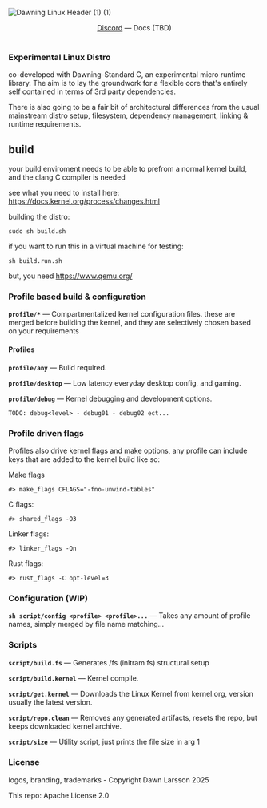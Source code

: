 ![Dawning Linux Header (1) (1)](https://github.com/user-attachments/assets/041c002f-5f08-43c5-baf6-905d72689052)

<div align="center">
  <a href="https://discord.gg/cxRvzUyzG8">Discord<a>
  —
  <a> Docs (TBD) <a>
</div>
<br>

### **Experimental** Linux Distro

co-developed with Dawning-Standard C, an experimental micro runtime library.
The aim is to lay the groundwork for a flexible core that's entirely self contained in terms of 3rd party dependencies.

There is also going to be a fair bit of architectural differences from the usual mainstream distro setup, 
filesystem, dependency management, linking & runtime requirements.

## build
your build enviroment needs to be able to prefrom a normal kernel build, and
the clang C compiler is needed

see what you need to install here: https://docs.kernel.org/process/changes.html

building the distro:
```
sudo sh build.sh
```

if you want to run this in a virtual machine for testing:
```
sh build.run.sh
```
but, you need https://www.qemu.org/

### Profile based build & configuration
**`profile/*`** — Compartmentalized kernel configuration files. 
these are merged before building the kernel, and they are selectively chosen based on your
requirements

#### Profiles
**`profile/any`** — Build required.

**`profile/desktop`** — Low latency everyday desktop config, and gaming.

**`profile/debug`** — Kernel debugging and development options.

`TODO: debug<level> - debug01 - debug02 ect... `

### Profile driven flags
Profiles also drive kernel flags and make options,
any profile can include keys that are added to the kernel build like so:

Make flags
```
#> make_flags CFLAGS="-fno-unwind-tables"
```

C flags:
```
#> shared_flags -O3
```

Linker flags:
```
#> linker_flags -Qn
```

Rust flags:
```
#> rust_flags -C opt-level=3
```

### Configuration (WIP)
**`sh script/config <profile> <profile>...`** — Takes any amount of profile names, simply merged by file name matching...

### Scripts
**`script/build.fs`** — Generates /fs (initram fs) structural setup

**`script/build.kernel`** — Kernel compile.

**`script/get.kernel`** — Downloads the Linux Kernel from kernel.org, version usually the latest version.

**`script/repo.clean`** — Removes any generated artifacts, resets the repo, but keeps downloaded kernel archive.

**`script/size`** — Utility script, just prints the file size in arg 1

### License
logos, branding, trademarks - Copyright Dawn Larsson 2025

This repo: Apache License 2.0

